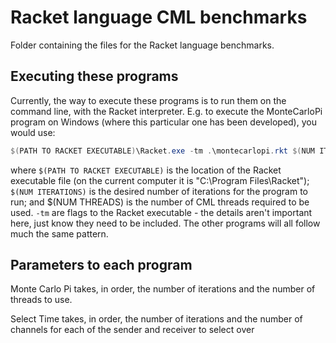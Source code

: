 # Racket language CML benchmarks

Folder containing the files for the Racket language benchmarks.

## Executing these programs

Currently, the way to execute these programs is to run them on the command line, with the Racket interpreter.  E.g. to execute the MonteCarloPi program on Windows (where this particular one has been developed), you would use:

```powershell
$(PATH TO RACKET EXECUTABLE)\Racket.exe -tm .\montecarlopi.rkt $(NUM ITERATIONS) $(NUM THREADS)
```

where `$(PATH TO RACKET EXECUTABLE)` is the location of the Racket executable file (on the current computer it is "C:\Program Files\Racket"); `$(NUM ITERATIONS)` is the desired number of iterations for the program to run; and $(NUM THREADS) is the number of CML threads required to be used.  `-tm` are flags to the Racket executable - the details aren't important here, just know they need to be included.  The other programs will all follow much the same pattern.

## Parameters to each program

Monte Carlo Pi takes, in order, the number of iterations and the number of threads to use.

Select Time takes, in order, the number of iterations and the number of channels for each of the sender and receiver to select over
